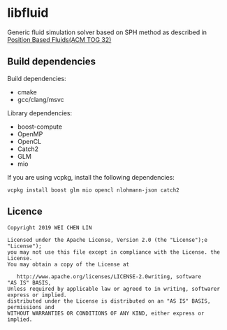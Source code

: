 libfluid
========

Generic fluid simulation solver based on SPH method as described in [Position Based Fluids(ACM TOG 32)](http://mmacklin.com/pbf_sig_preprint.pdf)

## Build dependencies

Build dependencies:

 * cmake
 * gcc/clang/msvc

Library dependencies:

 * boost-compute
 * OpenMP
 * OpenCL
 * Catch2
 * GLM
 * mio
 
If you are using vcpkg, install the following dependencies:

    vcpkg install boost glm mio opencl nlohmann-json catch2


## Licence

    Copyright 2019 WEI CHEN LIN
    
    Licensed under the Apache License, Version 2.0 (the "License");e "License");
    you may not use this file except in compliance with the License. the License.
    You may obtain a copy of the License at
    
       http://www.apache.org/licenses/LICENSE-2.0writing, software
    "AS IS" BASIS,
    Unless required by applicable law or agreed to in writing, softwarer express or implied.
    distributed under the License is distributed on an "AS IS" BASIS, permissions and
    WITHOUT WARRANTIES OR CONDITIONS OF ANY KIND, either express or implied.